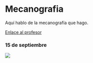 # Mecanografia

Aquí hablo de la mecanografía que hago. 

[Enlace al profesor](https://github.com/d-prieto/Inkscape-fresado-y-soldadura/blob/main/Mecanograf%C3%ADa.md#informaci%C3%B3n-sobre-mecanograf%C3%ADa)


### 15 de septiembre

![](https://raw.githubusercontent.com/umershahzad12/primer-trimestre/main/Captura%20de%20pantalla%20de%202021-09-15%2012-16-39.png)

